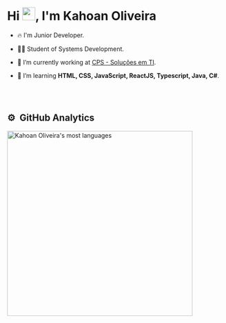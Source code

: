 <h1 align="left">Hi <img src="https://raw.githubusercontent.com/kaueMarques/kaueMarques/master/hi.gif" height="30px">, I'm Kahoan Oliveira</h1>

- 🔥 I'm Junior Developer.

- 🧑‍🎓 Student of Systems Development.

- 🔭 I’m currently working at [CPS - Soluções em TI](http://www.cpsti.com.br).

- 💬 I’m learning **HTML, CSS, JavaScript, ReactJS, Typescript, Java, C#**.

<br><br>
## ⚙️ &nbsp;GitHub Analytics
<p align="left">
<img width="430em" src="https://github-readme-stats.vercel.app/api/top-langs/?username=KahoanOliveira&layout=compact&theme=tokyonight" alt="Kahoan Oliveira's most languages"/>
</p>

<br><br>
<!--
## Contact

<p align="left" style="background:yellow">
<a href="https://www.linkedin.com/in/kahoan-oliveira/" target="_blank">
  <img align="center" src="https://img.shields.io/badge/-maykbrito-05122A?style=flat&logo=linkedin" alt="linkedin"/>
</a>
<a href="https://www.instagram.com/_kgoliveira/" target="_blank">
 <img align="center" src="https://img.shields.io/badge/?style=flat&logo=instagram" alt="instagram"/>
</a>
</p>
-->
